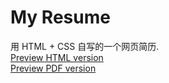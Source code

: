 # My Resume

用 HTML + CSS 自写的一个网页简历.  
[Preview HTML version](https://glitchboy.github.io/resume)  
[Preview PDF version](https://glitchboy.github.io/resume/resume.pdf)  